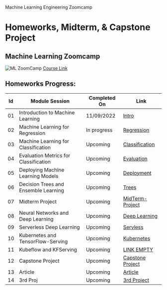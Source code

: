 Machine Learning Engineering Zoomcamp

# Homeworks, Midterm, & Capstone Project

## Machine Learning Zoomcamp


![ML ZoomCamp](https://github.com/alexeygrigorev/mlbookcamp-code/raw/master/images/zoomcamp.jpg)
[Course Link](https://github.com/alexeygrigorev/mlbookcamp-code/tree/master/course-zoomcamp)

## Homeworks Progress:
| Id | Module Session                                | Completed On    | Link               | 
|----|-----------------------------------------------|-----------------|--------------------|
|01  | Introduction to Machine Learning              | 11/09/2022   | [Intro](https://github.com/jayantkaushik/ml-zoomcamp/tree/main/01_Intro)  |
|02  | Machine Learning for Regression               | In progress  | [Regression]()|
|03  | Machine Learning for Classification           | Upcoming   | [Classification](https://github.com/ayoub-berdeddouch/mlbookcamp-homeworks/blob/main/Classification/)|
|04  | Evaluation Metrics for Classification         | Upcoming   | [Evaluation](https://github.com/ayoub-berdeddouch/mlbookcamp-homeworks/blob/main/Evaluation/)|
|05  | Deploying Machine Learning Models             | Upcoming   |  [Deployment](https://github.com/ayoub-berdeddouch/mlbookcamp-homeworks/blob/main/Deployment/)|
|06  | Decision Trees and Ensemble Learning          | Upcoming   |  [Trees](https://github.com/ayoub-berdeddouch/mlbookcamp-homeworks/blob/main/Trees/)|
|07  | Midterm Project                               | Upcoming   |  [MidTerm-Project](https://github.com/ayoub-berdeddouch/mlbookcamp-homeworks/tree/main/Midterm-Project)|
|08  | Neural Networks and Deep Learning             | Upcoming   |  [Deep Learning](https://github.com/ayoub-berdeddouch/mlbookcamp-homeworks/tree/main/Deep_Learning)|
|09  | Serverless Deep Learning                      | Upcoming   | [Servless](https://github.com/ayoub-berdeddouch/mlbookcamp-homeworks/Servless)|
|10  | Kubernetes and TensorFlow-Serving             | Upcoming   |  [Kubernetes](https://github.com/ayoub-berdeddouch/mlbookcamp-homeworks/tree/mainkubernetes)|
|11  | Kubeflow and KFServing                        | Upcoming   |  [LINK EMPTY]()|
|12  | Capstone Project                              | Upcoming   |  [Capstone Project](https://github.com/ayoub-berdeddouch/capstone-mlzoomcamp)|
|13  | Article                                       | Upcoming   |  [Article](https://github.com/ayoub-berdeddouch/mlbookcamp-homeworks/tree/main/article)|
|14  | 3rd Proj                                      | Upcoming   |  [3rd Project]()|


